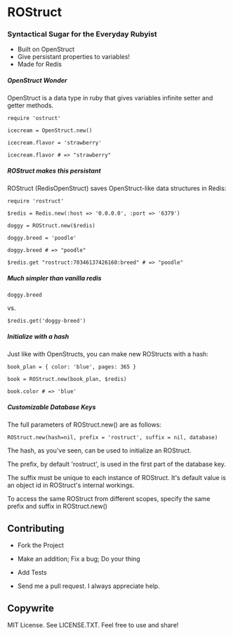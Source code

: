 
# ROStruct
### Syntactical Sugar for the Everyday Rubyist

* Built on OpenStruct
* Give persistant properties to variables!
* Made for Redis




##### OpenStruct Wonder

OpenStruct is a data type in ruby that gives variables infinite setter and getter methods. 

```
require 'ostruct'

icecream = OpenStruct.new()

icecream.flavor = 'strawberry'

icecream.flavor # => "strawberry"

```

##### ROStruct makes this persistant

ROStruct (RedisOpenStruct) saves OpenStruct-like data structures in Redis:

```
require 'rostruct'

$redis = Redis.new(:host => '0.0.0.0', :port => '6379')

doggy = ROStruct.new($redis)

doggy.breed = 'poodle'

doggy.breed # => "poodle"

$redis.get "rostruct:70346137426160:breed" # => "poodle"

```

##### Much simpler than vanilla redis

```
doggy.breed
```

vs.


```
$redis.get('doggy-breed')
```


##### Initialize with a hash

Just like with OpenStructs, you can make new ROStructs with a hash:

```	
book_plan = { color: 'blue', pages: 365 }

book = ROStruct.new(book_plan, $redis)

book.color # => 'blue'

```

##### Customizable Database Keys

The full parameters of ROStruct.new() are as follows: 

```
ROStruct.new(hash=nil, prefix = 'rostruct', suffix = nil, database)
```

The hash, as you've seen, can be used to initialize an ROStruct.

The prefix, by default 'rostruct', is used in the first part of the database key. 

The suffix must be unique to each instance of ROStruct. It's default value is an object id in ROStruct's internal workings. 

To access the same ROStruct from different scopes, specify the same prefix and suffix in ROStruct.new()

## Contributing

- Fork the Project

- Make an addition; Fix a bug; Do your thing

- Add Tests

- Send me a pull request. I always appreciate help.

## Copywrite

MIT License. See LICENSE.TXT. Feel free to use and share!